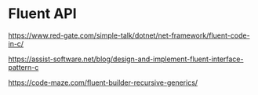 # Fluent API

https://www.red-gate.com/simple-talk/dotnet/net-framework/fluent-code-in-c/

https://assist-software.net/blog/design-and-implement-fluent-interface-pattern-c

https://code-maze.com/fluent-builder-recursive-generics/
